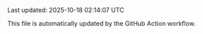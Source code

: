 Last updated: 2025-10-18 02:14:07 UTC

This file is automatically updated by the GitHub Action workflow.
